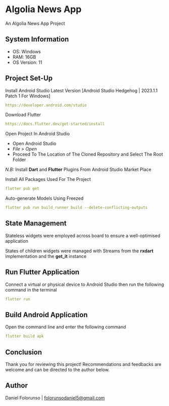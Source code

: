 # Algolia News App

An Algolia News App Project

## System Information
- OS: Windows
- RAM: 16GB
- OS Version: 11


## Project Set-Up
Install Android Studio Latest Version [Android Studio Hedgehog | 2023.1.1 Patch 1 For Windows]
```yaml
https://developer.android.com/studio
```

Download Flutter
```yaml
https://docs.flutter.dev/get-started/install
```

Open Project In Android Studio
- Open Android Studio
- *File* > *Open*
- Proceed To The Location of The Cloned Repository and Select The Root Folder

_N.B:_ Install **Dart** and **Flutter** Plugins From Android Studio Market Place

Install All Packages Used For The Project
```yaml
flutter pub get
```

Auto-generate Models Using Freezed
```yaml
flutter pub run build_runner build --delete-conflicting-outputs
```

## State Management
Stateless widgets were employed across board to ensure a well-optimised application

States of children widgets were managed with Streams from the **rxdart** implementation and the **get_it** instance

## Run Flutter Application
Connect a virtual or physical device to Android Studio then run the following command in the terminal
```yaml
flutter run 
```

## Build Android Application
Open the command line and enter the following command
```yaml
flutter build apk 
```

## Conclusion
Thank you for reviewing this project! Recommendations and feedbacks are welcome and can be directed to the author below.

## Author
Daniel Folorunso | [folorunsodaniel5@gmail.com](mailto:folorunsodaniel5@gmail.com)

